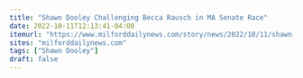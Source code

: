 ```yaml
---
title: "Shawn Dooley Challenging Becca Rausch in MA Senate Race"
date: 2022-10-11T12:13:41-04:00
itemurl: "https://www.milforddailynews.com/story/news/2022/10/11/shawn-dooley-challenging-becca-rausch-ma-senate-race/8065333001/"
sites: "milforddailynews.com"
tags: ["Shawn Dooley"]
draft: false
---
```


